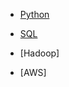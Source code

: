 * [Python](https://github.com/yangshiteng/StatQuest-Study-Notes/blob/main/Notes/Python%20Learning.md)

* [SQL](https://github.com/yangshiteng/StatQuest-Study-Notes/blob/main/SQL/SQL_content.md)

* [Hadoop]

* [AWS]
